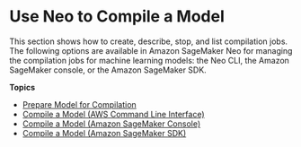 # Use Neo to Compile a Model<a name="neo-job-compilation"></a>

This section shows how to create, describe, stop, and list compilation jobs\. The following options are available in Amazon SageMaker Neo for managing the compilation jobs for machine learning models: the Neo CLI, the Amazon SageMaker console, or the Amazon SageMaker SDK\. 

**Topics**
+ [Prepare Model for Compilation](neo-compilation-preparing-model.md)
+ [Compile a Model \(AWS Command Line Interface\)](neo-job-compilation-cli.md)
+ [Compile a Model \(Amazon SageMaker Console\)](neo-job-compilation-console.md)
+ [Compile a Model \(Amazon SageMaker SDK\)](neo-job-compilation-sagemaker-sdk.md)